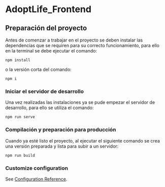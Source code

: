 # AdoptLife_Frontend

## Preparación del proyecto
Antes de comenzar a trabajar en el proyecto se deben instalar las dependencias que se requiren para su correcto funcionamiento, para ello en la terminal se debe ejecutar el comando:
```
npm install
```
o la versión corta del comando:
```
npm i
```

### Iniciar el servidor de desarrollo
Una vez realizadas las instalaciones ya se pude empezar el servidor de desarrollo, para ello se utiliza el comando:
```
npm run serve
```

### Compilación y preparación para producción
Cuando ya esté listo el proyecto, al ejecutar el siguiente comando se crea una versión preparada y lista para subir a un servidor:
```
npm run build
```

### Customize configuration
See [Configuration Reference](https://cli.vuejs.org/config/).
